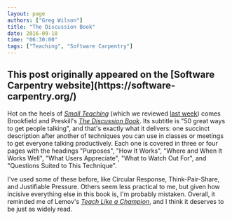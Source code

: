 ```yaml
---
layout: page
authors: ["Greg Wilson"]
title: "The Discussion Book"
date: 2016-09-10
time: "06:30:00"
tags: ["Teaching", "Software Carpentry"]
---
```


<h2>This post originally appeared on the [Software Carpentry website](https://software-carpentry.org/)</h2>

Hot on the heels of *[Small Teaching](https://www.amazon.com/Small-Teaching-Everyday-Lessons-Learning/dp/1118944496/)*
(which we reviewed [last week]({{site.url}}/blog/2016/09/small-teaching.html))
comes Brookfield and Preskill's *[The Discussion Book](https://www.amazon.com/Discussion-Book-Great-People-Talking/dp/1119049717/)*.
Its subtitle is "50 great ways to get people talking",
and that's exactly what it delivers:
one succinct description after another of techniques you can use in classes or meetings
to get everyone talking productively.
Each one is covered in three or four pages with the headings
"Purposes", "How It Works", "Where and When It Works Well",
"What Users Appreciate", "What to Watch Out For",
and "Questions Suited to This Technique".

I've used some of these before,
like Circular Response, Think-Pair-Share, and Justifiable Pressure.
Others seem less practical to me,
but given how incisive everything else in this book is,
I'm probably mistaken.
Overall,
it reminded me of Lemov's *[Teach Like a Champion](https://www.amazon.com/Teach-Like-Champion-2-0-Techniques/dp/1118901851/)*,
and I think it deserves to be just as widely read.
